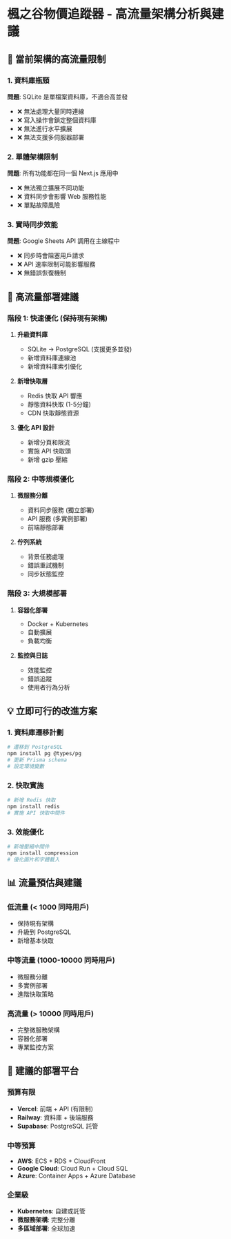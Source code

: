 # 楓之谷物價追蹤器 - 高流量架構分析與建議

## 🚨 當前架構的高流量限制

### 1. 資料庫瓶頸
**問題**: SQLite 是單檔案資料庫，不適合高並發
- ❌ 無法處理大量同時連線
- ❌ 寫入操作會鎖定整個資料庫
- ❌ 無法進行水平擴展
- ❌ 無法支援多伺服器部署

### 2. 單體架構限制
**問題**: 所有功能都在同一個 Next.js 應用中
- ❌ 無法獨立擴展不同功能
- ❌ 資料同步會影響 Web 服務性能
- ❌ 單點故障風險

### 3. 實時同步效能
**問題**: Google Sheets API 調用在主線程中
- ❌ 同步時會阻塞用戶請求
- ❌ API 速率限制可能影響服務
- ❌ 無錯誤恢復機制

## 🚀 高流量部署建議

### 階段 1: 快速優化 (保持現有架構)
1. **升級資料庫**
   - SQLite → PostgreSQL (支援更多並發)
   - 新增資料庫連線池
   - 新增資料庫索引優化

2. **新增快取層**
   - Redis 快取 API 響應
   - 靜態資料快取 (1-5分鐘)
   - CDN 快取靜態資源

3. **優化 API 設計**
   - 新增分頁和限流
   - 實施 API 快取頭
   - 新增 gzip 壓縮

### 階段 2: 中等規模優化
1. **微服務分離**
   - 資料同步服務 (獨立部署)
   - API 服務 (多實例部署)
   - 前端靜態部署

2. **佇列系統**
   - 背景任務處理
   - 錯誤重試機制
   - 同步狀態監控

### 階段 3: 大規模部署
1. **容器化部署**
   - Docker + Kubernetes
   - 自動擴展
   - 負載均衡

2. **監控與日誌**
   - 效能監控
   - 錯誤追蹤
   - 使用者行為分析

## 💡 立即可行的改進方案

### 1. 資料庫遷移計劃
```bash
# 遷移到 PostgreSQL
npm install pg @types/pg
# 更新 Prisma schema
# 設定環境變數
```

### 2. 快取實施
```bash
# 新增 Redis 快取
npm install redis
# 實施 API 快取中間件
```

### 3. 效能優化
```bash
# 新增壓縮中間件
npm install compression
# 優化圖片和字體載入
```

## 📊 流量預估與建議

### 低流量 (< 1000 同時用戶)
- 保持現有架構
- 升級到 PostgreSQL
- 新增基本快取

### 中等流量 (1000-10000 同時用戶)
- 微服務分離
- 多實例部署
- 進階快取策略

### 高流量 (> 10000 同時用戶)
- 完整微服務架構
- 容器化部署
- 專業監控方案

## 🔧 建議的部署平台

### 預算有限
- **Vercel**: 前端 + API (有限制)
- **Railway**: 資料庫 + 後端服務
- **Supabase**: PostgreSQL 託管

### 中等預算
- **AWS**: ECS + RDS + CloudFront
- **Google Cloud**: Cloud Run + Cloud SQL
- **Azure**: Container Apps + Azure Database

### 企業級
- **Kubernetes**: 自建或託管
- **微服務架構**: 完整分離
- **多區域部署**: 全球加速
